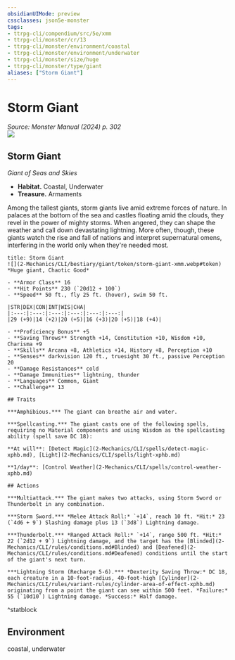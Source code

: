 ```yaml
---
obsidianUIMode: preview
cssclasses: json5e-monster
tags:
- ttrpg-cli/compendium/src/5e/xmm
- ttrpg-cli/monster/cr/13
- ttrpg-cli/monster/environment/coastal
- ttrpg-cli/monster/environment/underwater
- ttrpg-cli/monster/size/huge
- ttrpg-cli/monster/type/giant
aliases: ["Storm Giant"]
---
```

# Storm Giant
*Source: Monster Manual (2024) p. 302*  
![](2-Mechanics/CLI/books/monster-manual-2025/img/storm-giant.webp#right)

## Storm Giant

*Giant of Seas and Skies*

- **Habitat.** Coastal, Underwater  
- **Treasure.** Armaments  

Among the tallest giants, storm giants live amid extreme forces of nature. In palaces at the bottom of the sea and castles floating amid the clouds, they revel in the power of mighty storms. When angered, they can shape the weather and call down devastating lightning. More often, though, these giants watch the rise and fall of nations and interpret supernatural omens, interfering in the world only when they're needed most.

```ad-statblock
title: Storm Giant
![](2-Mechanics/CLI/bestiary/giant/token/storm-giant-xmm.webp#token)
*Huge giant, Chaotic Good*

- **Armor Class** 16 
- **Hit Points** 230 (`20d12 + 100`) 
- **Speed** 50 ft., fly 25 ft. (hover), swim 50 ft.

|STR|DEX|CON|INT|WIS|CHA|
|:---:|:---:|:---:|:---:|:---:|:---:|
|29 (+9)|14 (+2)|20 (+5)|16 (+3)|20 (+5)|18 (+4)|

- **Proficiency Bonus** +5
- **Saving Throws** Strength +14, Constitution +10, Wisdom +10, Charisma +9
- **Skills** Arcana +8, Athletics +14, History +8, Perception +10
- **Senses** darkvision 120 ft., truesight 30 ft., passive Perception 20
- **Damage Resistances** cold
- **Damage Immunities** lightning, thunder
- **Languages** Common, Giant
- **Challenge** 13

## Traits

***Amphibious.*** The giant can breathe air and water.

***Spellcasting.*** The giant casts one of the following spells, requiring no Material components and using Wisdom as the spellcasting ability (spell save DC 18):

**At will**: [Detect Magic](2-Mechanics/CLI/spells/detect-magic-xphb.md), [Light](2-Mechanics/CLI/spells/light-xphb.md)

**1/day**: [Control Weather](2-Mechanics/CLI/spells/control-weather-xphb.md)

## Actions

***Multiattack.*** The giant makes two attacks, using Storm Sword or Thunderbolt in any combination.

***Storm Sword.*** *Melee Attack Roll:* `+14`, reach 10 ft. *Hit:* 23 (`4d6 + 9`) Slashing damage plus 13 (`3d8`) Lightning damage.

***Thunderbolt.*** *Ranged Attack Roll:* `+14`, range 500 ft. *Hit:* 22 (`2d12 + 9`) Lightning damage, and the target has the [Blinded](2-Mechanics/CLI/rules/conditions.md#Blinded) and [Deafened](2-Mechanics/CLI/rules/conditions.md#Deafened) conditions until the start of the giant's next turn.

***Lightning Storm (Recharge 5-6).*** *Dexterity Saving Throw:* DC 18, each creature in a 10-foot-radius, 40-foot-high [Cylinder](2-Mechanics/CLI/rules/variant-rules/cylinder-area-of-effect-xphb.md) originating from a point the giant can see within 500 feet. *Failure:* 55 (`10d10`) Lightning damage. *Success:* Half damage.
```
^statblock

## Environment

coastal, underwater